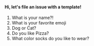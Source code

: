 #### Hi, let's file an issue with a template!
<!--- We can also make a comment that isn't seen if the user doesn't touch it -->


1. What is your name?!
2. What is your favorite emoji
3. Dog or Cat?
4. Do you like Pizza?
5. What color socks do you like to wear?

